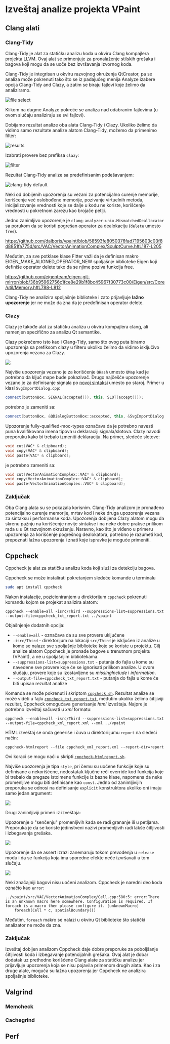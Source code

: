 # Izveštaj analize projekta VPaint

## Clang alati

### Clang-Tidy

Clang-Tidy je alat za statičku analizu koda u okviru Clang kompajlera projekta LLVM. Ovaj alat se primenjuje za pronalaženje stilskih grešaka i bagova koji mogu da se uoče bez izvršavanja izvornog koda.

Clang-Tidy je integrisan u okviru razvojnog okruženja QtCreator, pa se analiza može pokrenuti tako što se iz padajućeg menija Analyze izabere opcija Clang-Tidy and Clazy, a zatim se biraju fajlovi koje želimo da analiziramo.

![file select](clang/analyze-files.png)

Klikom na dugme Analyze pokreće se analiza nad odabranim fajlovima (u ovom slučaju analiziraju se svi fajlovi).

Dobijamo rezultat analize oba alata Clang-Tidy i Clazy. Ukoliko želimo da vidimo samo rezultate analize alatom Clang-Tidy, možemo da primenimo filter:

![results](clang/default-results.png)

Izabrati provere bez prefiksa `clazy`:

![filter](clang/filter.png)

Rezultat Clang-Tidy analize sa predefinisanim podešavanjem:

![clang-tidy default](clang/clang-tidy/clang-tidy-default.png)

Neki od dobijenih upozorenja su vezani za potencijalno curenje memorije, korišćenje već oslobođene memorije, pozivanje virtuelnih metoda, inicijalizovanje vrednosti koje se dalje u kodu ne koriste, korišćenje vrednosti u pokretnom zarezu kao brojače petlji.

Jedno zanimljivo upozorenje je `clang-analyzer-unix.MismatchedDeallocator` sa porukom da se koristi pogrešan operator za dealokaciju (`delete` umesto `free`). 

https://github.com/dalboris/vpaint/blob/58593fe8050376fad7195603c03f8d8851fa775d/src/VAC/VectorAnimationComplex/SculptCurve.h#L187-L205

Međutim, za sve potklase klase Fitter važi da je definisan makro EIGEN_MAKE_ALIGNED_OPERATOR_NEW spoljašnje biblioteke Eigen koji definiše operator delete tako da se njime poziva funkcija free. 

https://github.com/eigenteam/eigen-git-mirror/blob/36b95962756c1fce8e29b1f8bc45967f30773c00/Eigen/src/Core/util/Memory.h#L788-L812

Clang-Tidy ne analizira spoljašnje biblioteke i zato prijavljuje **lažno upozorenje** jer ne može da zna da je predefinisan operator delete.

### Clazy

Clazy je takođe alat za statičku analizu u okviru kompajlera clang, ali namenjen specifično za analizu Qt semantike.

Clazy pokrećemo isto kao i Clang-Tidy, samo što ovog puta biramo upozorenja sa prefiksom clazy u filteru ukoliko želimo da vidimo isključivo upozorenja vezana za Clazy.

![](clang/clazy/clazy-default.png)

Najviše upozorenja vezano je za korišćenje `QHash` umesto `QMap` kad je potrebno da ključ mape bude pokazivač. Drugo najčešće upozorenje vezano je za definisanje signala po [novoj sintaksi](https://wiki.qt.io/New_Signal_Slot_Syntax) umesto po staroj. Primer u klasi `SvgImportDialog.cpp`:

```c++
connect(buttonBox, SIGNAL(accepted()), this, SLOT(accept()));
```

potrebno je zameniti sa:

```c++
connect(buttonBox, &QDialogButtonBox::accepted, this, &SvgImportDialog::accept);
```

Upozorenje fully-qualified-moc-types označava da je potrebno navesti puna kvalifikovana imena tipova u deklaraciji signala/slotova. Clazy navodi preporuku kako bi trebalo izmeniti deklaraciju. Na primer, sledeće slotove:

```c++
void cut(VAC* & clipboard);
void copy(VAC* & clipboard);
void paste(VAC* & clipboard);
```

je potrebno zameniti sa:

```c++
void cut(VectorAnimationComplex::VAC* & clipboard);
void copy(VectorAnimationComplex::VAC* & clipboard);
void paste(VectorAnimationComplex::VAC* & clipboard);
```

### Zaključak

Oba Clang alata su se pokazala korisnim. Clang-Tidy analizom je pronađeno potencijalno curenje memorije, mrtav kod i neke druga upozorenja vezana za sintaksu i performanse koda. Upozorenja dobijena Clazy alatom mogu da skrenu pažnju na korišćenje novije sintakse i na neke dobre prakse prilikom rada u u Qt razvojnom okruženju. Naravno, kao što je viđeno u primeru upozorenja za korišćenje pogrešnog dealokatora, potrebno je razumeti kod, prepoznati lažna upozorenja i znati koje ispravke je moguće primeniti.


## Cppcheck

Cppcheck je alat za statičku analizu koda koji služi za detekciju bagova. 

Cppcheck se može instalirati pokretanjem sledeće komande u terminalu

```bash
sudo apt install cppcheck
```

Nakon instalacije, pozicioniranjem u direktorijum `cppcheck` pokrenuti komandu kojom se projekat analizira alatom:

```
cppcheck --enable=all -isrc/Third --suppressions-list=suppressions.txt --output-file=cppcheck_txt_report.txt ../vpaint
```

Objašnjenje dodatnih opcija:
- `--enable=all` - označava da su sve provere uključene
- `-isrc/Third` - direktorijum na lokaciji `src/Third` je isključen iz analize u kome se nalaze sve spoljašnje biblioteke koje se koriste u projektu. Cilj analize alatom Cppcheck je pronađe bagove u trenutnom projektu (VPaint), a ne u spoljašnjim bibliotekama.
- `--suppressions-list=suppressions.txt` - putanja do fajla u kome su navedene sve provere koje će se ignorisati prilikom analize. U ovom slučaju, provere koje su izostavljene su *missingInclude* i *information*. 
- `--output-file=cppccheck_txt_report.txt` - putanja do fajla u kome će biti upisan rezultat analize

Komanda se može pokrenuti i skriptom [`cppcheck.sh`](cppcheck/cppcheck.sh). Rezultat analize se može videti u fajlu [`cppcheck_txt_report.txt`](cppcheck/cppcheck_txt_report.txt), međutim ukoliko želimo čitljiviji rezultat, Cppcheck omogućava generisanje *html* izveštaja. Najpre je potrebno izveštaj sačuvati u *xml* formatu:

```
cppcheck --enable=all -isrc/Third --suppressions-list=suppressions.txt --output-file=cppcheck_xml_report.xml --xml ../vpaint
```

HTML izveštaj se onda generiše i čuva u direktoriijumu `report` na sledeći način:

```
cppcheck-htmlreport --file cppcheck_xml_report.xml --report-dir=report
```

Ovi koraci se mogu naći u skripti [`cppcheck-htmlreport.sh`](cppcheck/cppcheck-htmlreport.sh).

Najviše upozorenja je tipa `style`, pri čemu su uočene funkcije koje su definisane a nekorišćene, nedostatak ključne reči override kod funkcija koje bi trebalo da pregaze istoimene funkcije iz bazne klase, napomena da neke promenljive mogu biti definisane kao `const`. Jedno od zanimljivijih preporuka se odnosi na definisanje `explicit` konstruktora ukoliko oni imaju samo jedan argument:

![](cppcheck/images/explicit-constructor.png)


Drugi zanimljiviji primeri iz izveštaja:

Upozorenje o "senčenju" promenljivih kada se radi grananje ili u petljama. Preporuka je da se koriste jedinstveni nazivi promenljivih radi lakše čitljivosti i izbegavanja grešaka.

![](cppcheck/images/cppcheck-shadowvar.png)

Upozorenje da se assert izrazi zanemaruju tokom prevođenja u `release` modu i da se funkcija koja ima sporedne efekte neće izvršavati u tom slučaju.

![](cppcheck/images/assert-side-effect.png)

Neki značajniji bagovi nisu uočeni analizom. Cppcheck je naredni deo koda označio kao `error`:

```
../vpaint/src/VAC/VectorAnimationComplex/Cell.cpp:580:5: error:There is an unknown macro here somewhere. Configuration is required. If foreach is a macro then please configure it. [unknownMacro]
    foreach(Cell * c, spatialBoundary())
```

Međutim, `foreach` makro se nalazi u okviru Qt biblioteke što statički analizator ne može da zna.

### Zaključak

Izveštaj dobijen analizom Cppcheck daje dobre preporuke za poboljšanje čitljivosti koda i izbegavanje potencijalnih grešaka. Ovaj alat je dobar dodatak uz prethodno korišćene Clang alate za statičku analizu jer prijavljuje upozorenja koja se nisu pojavila primenom drugih alata. Kao i za druge alate, moguča su lažna upozorenja jer Cppcheck ne analizira spoljašnje biblioteke.


## Valgrind

### Memcheck

### Cachegrind

## Perf
